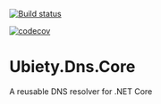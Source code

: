 [![Build status](https://ci.appveyor.com/api/projects/status/d987cu46fasa23nx?svg=true)](https://ci.appveyor.com/project/coder2000/ubiety-dns-core)

[![codecov](https://codecov.io/gh/ubiety/Ubiety.Dns.Core/branch/master/graph/badge.svg)](https://codecov.io/gh/ubiety/Ubiety.Dns.Core)



# Ubiety.Dns.Core
A reusable DNS resolver for .NET Core
